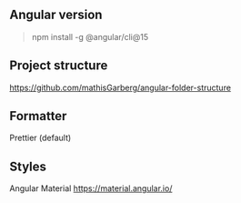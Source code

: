## Angular version

> npm install -g @angular/cli@15

## Project structure

https://github.com/mathisGarberg/angular-folder-structure

## Formatter

Prettier (default)

## Styles

Angular Material
https://material.angular.io/
